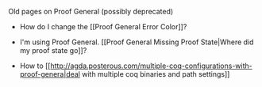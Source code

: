 Old pages on Proof General (possibly deprecated)

 * How do I change the [[Proof General Error Color]]?

 * I'm using Proof General.  [[Proof General Missing Proof State|Where did my proof state go]]?

 * How to [[http://agda.posterous.com/multiple-coq-configurations-with-proof-genera|deal with multiple coq binaries and path settings]]
